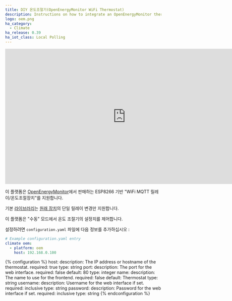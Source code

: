 ```yaml
---
title: DIY 온도조절기(OpenEnergyMonitor WiFi Thermostat)
description: Instructions on how to integrate an OpenEnergyMonitor thermostat with Home Assistant.
logo: oem.png
ha_category:
  - Climate
ha_release: 0.39
ha_iot_class: Local Polling
---
```


<div class='videoWrapper'>
<iframe width="776" height="437" src="https://www.youtube.com/embed/t3y08wBBB8c" frameborder="0" allow="accelerometer; autoplay; encrypted-media; gyroscope; picture-in-picture" allowfullscreen></iframe>
</div>

이 플랫폼은 [OpenEnergyMonitor](https://shop.openenergymonitor.com/wifi-mqtt-relay-thermostat/)에서 판매하는 ESP8266 기반 "WiFi MQTT 릴레이/온도조절장치"를 지원합니다.

기본 [라이브러리](https://oemthermostat.readthedocs.io/)는 [원래 장치](https://harizanov.com/2014/12/wifi-iot-3-channel-relay-board-with-mqtt-and-http-api-using-esp8266/)의  단일 릴레이 변경만 지원합니다.

이 플랫폼은 "수동" 모드에서 온도 조절기의 설정치를 제어합니다.

설정하려면 `configuration.yaml` 파일에 다음 정보를 추가하십시오 :

```yaml
# Example configuration.yaml entry
climate oem:
  - platform: oem
    host: 192.168.0.100
```

{% configuration %}
host:
  description: The IP address or hostname of the thermostat.
  required: true
  type: string
port:
  description: The port for the web interface.
  required: false
  default: 80
  type: integer
name:
  description: The name to use for the frontend.
  required: false
  default: Thermostat
  type: string
username:
  description: Username for the web interface if set.
  required: inclusive
  type: string
password:
  description: Password for the web interface if set.
  required: inclusive
  type: string
{% endconfiguration %}
